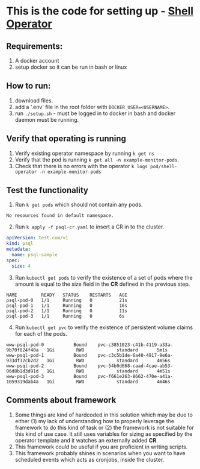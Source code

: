 # This is the code for setting up - [Shell Operator](https://github.com/flant/shell-operator)

## Requirements:
1. A docker account
2. setup docker so it can be run in bash or linux



## How to run:
1. download files.
2. add a '.env' file in the root folder with `DOCKER_USER=<USERNAME>`.
3. run `./setup.sh` - must be logged in to docker in bash and docker daemon must be running.

## Verify that operating is running
1. Verify existing operator namespace by running `k get ns`
2. Verify that the pod is running `k get all -n example-monitor-pods`.
3. Check that there is no errors with the operator `k logs pod/shell-operator -n example-monitor-pods`

## Test the functionality
1. Run `k get pods` which should not contain any pods.
```console
No resources found in default namespace.
```
2. Run `k apply -f psql-cr.yaml` to insert a CR in to the cluster.
```yaml
apiVersion: test.com/v1
kind: psql
metadata:
  name: psql-sample
spec:
  size: 4
```
3. Run `kubectl get pods` to verify the existence of a set of pods where the amount is equal to the size field in the **CR** defined in the previous step.

```console
NAME         READY   STATUS    RESTARTS   AGE
psql-pod-0   1/1     Running   0          21s
psql-pod-1   1/1     Running   0          16s
psql-pod-2   1/1     Running   0          11s
psql-pod-3   1/1     Running   0          6s
```
4. Run `kubectl get pvc` to verify the existence of persistent volume claims for each of the pods.
```console
www-psql-pod-0           Bound    pvc-c3851023-c41b-4119-a33a-9b70f824f40a   1Gi        RWO            standard       5m1s
www-psql-pod-1           Bound    pvc-c3c5b1de-6a40-4917-9e6a-933df32cb2d2   1Gi        RWO            standard       4m56s
www-psql-pod-2           Bound    pvc-54b0d668-caad-4cae-ab53-06d8b1d3d91d   1Gi        RWO            standard       4m51s
www-psql-pod-3           Bound    pvc-f661e263-8662-470e-a41a-1059319dab4a   1Gi        RWO            standard       4m46s
```

## Comments about framework

1. Some things are kind of hardcoded in this solution which may be due to either (1) my lack of understanding how to properly leverage the framework to do this kind of task or (2) the framework is not suitable for this kind of use case. It still uses variables for sizing as specified by the operator template and it watches an externally added **CR**.
2. This framework could be useful if you are proficient in writing scripts.
3. This framework probably shines in scenarios when you want to have scheduled events which acts as cronjobs, inside the cluster.
